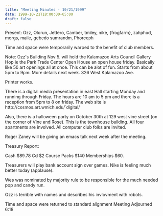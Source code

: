```yaml
---
title: "Meeting Minutes - 10/21/1999"
date: 1999-10-21T18:00:00-05:00
draft: false
---
```


Present: Ozz, Olorun, Jettero, Camber, tmiley, nike, {frogfarm}, zahphod, morgs, maile, gebedo sumrandm, Phorceph  </p><p>
</p><p>
</p><p>
Time and space were temporarily warped to the benefit of club members. </p><p>
Note:  Ozz's  Building  Nov 5. will hold the Kalamazoo Arts Council Gallery Hop ie the Park Trade Center Open House an open house friday. Basically like 50 art openings all at once.  This can be alot of fun. Starts from about 5pm to 9pm.  More details next week. 326 West Kalamazoo Ave.  </p><p>
Printer works.   </p><p>
</p><p>
There is a digital media presentation in east Hall starting Monday and running through Friday.  The hours are 10 am to 5 pm and there is a reception from 5pm to 8 on friday.  The web site is http://cosmos.art.wmich.edu/`digital/ </p><p>
Also, there is a halloween party on October 30th at 129 west vine street (on the corner of Vine and Rose).  This is the townhouse building.  All four apartments are involved.  All computer club folks are invited. </p><p>
Roger Zaney will be giving an emacs talk next week after the meeting. </p><p>
Treasury Report: </p><p>
Cash $89.78 Cd $2 Course Packs $140 Memberships $60. </p><p>
Treasurers will play bank account sign over games. Nike is feeling much better today (applause). </p><p>
Wes was nominated by majority rule to be responsible for the much needed pop and candy run.   </p><p>
Ozz is terrible with names and describes his invlovment with robots.  </p><p>
Time and space were returned to standard alignment Meeting Adjourned 6:18 </p><p>
</p><p>
</p><p>
  </p><p>
</p><p>
</p><p>
</p><p>
</p><p>
</p><p>
</p>
